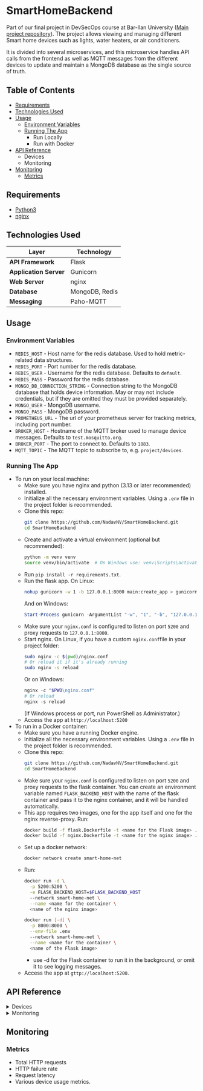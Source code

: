 # SmartHomeBackend

Part of our final project in DevSecOps course at Bar-Ilan
University ([Main project repository](https://github.com/NadavNV/SmartHomeConfig)). The project allows viewing and
managing different Smart home devices such as lights, water heaters, or air conditioners.

It is divided into several microservices, and this microservice handles API calls from the frontend as well as MQTT
messages from the different devices to update and maintain a MongoDB database as the single source of truth.

## Table of Contents

- [Requirements](#requirements)
- [Technologies Used](#technologies-used)
- [Usage](#usage)
    - [Environment Variables](#environment-variables)
    - [Running The App](#running-the-app)
        - Run Locally
        - Run with Docker
- [API Reference](#api-reference)
    - Devices
    - Monitoring
- [Monitoring](#monitoring)
    - [Metrics](#metrics)

## Requirements

- [Python3](https://www.python.org/downloads/)
- [nginx](https://nginx.org/en/download.html)

## Technologies Used

| Layer                  | Technology     |
|------------------------|----------------|
| **API Framework**      | Flask          |
| **Application Server** | Gunicorn       |
| **Web Server**         | nginx          |
| **Database**           | MongoDB, Redis |
| **Messaging**          | Paho-MQTT      |

## Usage

### Environment Variables

- `REDIS_HOST` - Host name for the redis database. Used to hold metric-related data structures.
- `REDIS_PORT` - Port number for the redis database.
- `REDIS_USER` - Username for the redis database. Defaults to `default`.
- `REDIS_PASS` - Password for the redis database.
- `MONGO_DB_CONNECTION_STRING` - Connection string to the MongoDB database that holds device information. May or may not
  include credentials, but if they are omitted they must be provided separately.
- `MONGO_USER` - MongoDB username.
- `MONGO_PASS` - MongoDB password.
- `PROMETHEUS_URL` - The url of your prometheus server for tracking metrics, including port number.
- `BROKER_HOST` - Hostname of the MQTT broker used to manage device messages. Defaults to `test.mosquitto.org`.
- `BROKER_PORT` - The port to connect to. Defaults to `1883`.
- `MQTT_TOPIC` - The MQTT topic to subscribe to, e.g. `project/devices`.

### Running The App

- To run on your local machine:
    - Make sure you have nginx and python (3.13 or later recommended) installed.
    - Initialize all the necessary environment variables. Using a `.env` file in the project folder is recommended.
    - Clone this repo:
      ```bash
      git clone https://github.com/NadavNV/SmartHomeBackend.git
      cd SmartHomeBackend
      ```
    - Create and activate a virtual environment (optional but recommended):
        ```bash
        python -m venv venv
        source venv/bin/activate  # On Windows use: venv\Scripts\activate
        ```
    - Run `pip install -r requirements.txt`.
    - Run the flask app. On Linux:
        ```bash
        nohup gunicorn -w 1 -b 127.0.0.1:8000 main:create_app > gunicorn.log 2>&1 &
        ```
      And on Windows:
        ```powershell
        Start-Process gunicorn -ArgumentList "-w", "1", "-b", "127.0.0.1:8000", "main:create_app"
        ```
    - Make sure your `nginx.conf` is configured to listen on port `5200` and proxy requests to `127.0.0.1:8000`.
    - Start nginx. On Linux, if you have a custom `nginx.conf`file in your project folder:
        ```bash
        sudo nginx -c $(pwd)/nginx.conf
        # Or reload it if it's already running
        sudo nginx -s reload
        ```
      Or on Windows:
        ```powershell
        nginx -c "$PWD\nginx.conf"
        # Or reload
        nginx -s reload
        ```
      (If Windows process or port, run PowerShell as Administrator.)
    - Access the app at `http://localhost:5200`
- To run in a Docker container:
    - Make sure you have a running Docker engine.
    - Initialize all the necessary environment variables. Using a `.env` file in the project folder is recommended.
    - Clone this repo:
      ```bash
      git clone https://github.com/NadavNV/SmartHomeBackend.git
      cd SmartHomeBackend
      ```
    - Make sure your `nginx.conf` is configured to listen on port `5200` and proxy requests to the flask container. You
      can create an environment variable named `FLASK_BACKEND_HOST` with the name of the flask container and pass it
      to the nginx container, and it will be handled automatically.
    - This app requires two images, one for the app itself and one for the nginx reverse-proxy. Run:
      ```bash
      docker build -f flask.Dockerfile -t <name for the Flask image> .
      docker build -f nginx.Dockerfile -t <name for the nginx image> .
      ```
    - Set up a docker network:
        ```bash
        docker network create smart-home-net
        ```
    - Run:
      ```bash
      docker run -d \
        -p 5200:5200 \
        -e FLASK_BACKEND_HOST=$FLASK_BACKEND_HOST
        --network smart-home-net \
        --name <name for the container \
        <name of the nginx image>
      
      docker run [-d] \
        -p 8000:8000 \
        --env-file .env
        --network smart-home-net \
        --name <name for the container \
        <name of the Flask image>
      ```
        - use -d for the Flask container to run it in the background, or omit it to see logging messages.
    - Access the app at `gttp://localhost:5200`.

## API Reference

<details>
<summary>Devices</summary>

| Method | Endpoint                   | Description                 |
|--------|----------------------------|-----------------------------|
| GET    | `/api/ids`                 | List all device IDs         |
| GET    | `/api/devices`             | List all devices            |
| GET    | `/api/devices/<id>`        | Device details              |
| GET    | `/api/devices/analytics`   | Device usage analytics      |
| POST   | `/api/devices`             | Add new device              |
| PUT    | `/api/devices/<id>`        | Update device information   |
| DELETE | `/api/devices/<id>`        | Delete device               |
| POST   | `/api/devices/<id>/action` | Update device configuration |

</details>

<details>
<summary>Monitoring</summary>

| Method | Endpoint   | Description        |
|--------|------------|--------------------|
| GET    | `/metrics` | Prometheus metrics |
| GET    | `/healthy` | Liveness check     |
| GET    | `/ready`   | Readiness check    |

</details>

## Monitoring

### Metrics

- Total HTTP requests
- HTTP failure rate
- Request latency
- Various device usage metrics.
